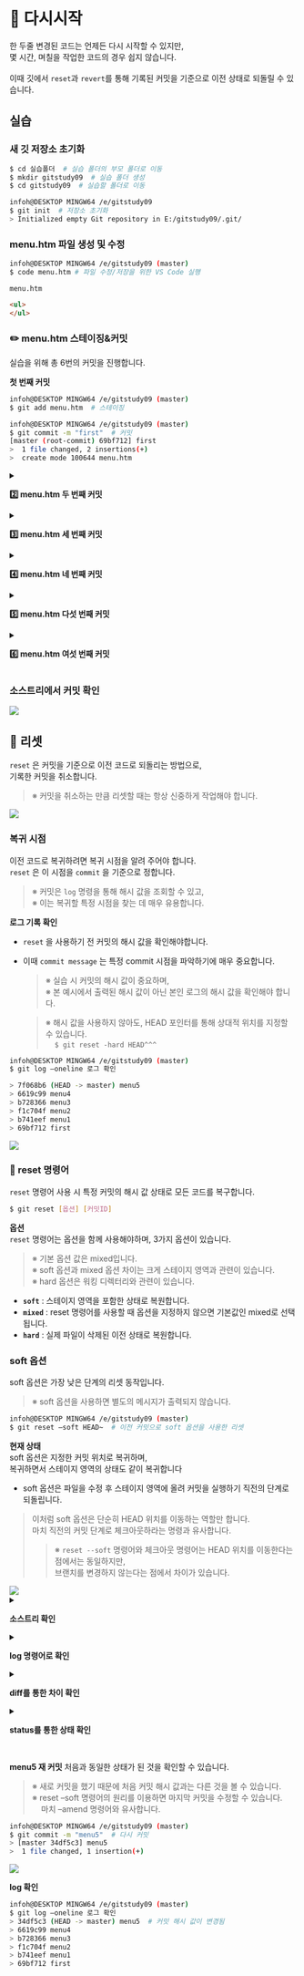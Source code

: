 # **:repeat: 다시시작**
한 두줄 변경된 코드는 언제든 다시 시작할 수 있지만,<br>
몇 시간, 며칠을 작업한 코드의 경우 쉽지 않습니다.<br>
<br>
이때 깃에서 `reset`과 `revert`를 통해 기록된 커밋을 기준으로 이전 상태로 되돌릴 수 있습니다.

## **실습**
### 새 깃 저장소 초기화
```bash
$ cd 실습폴더  # 실습 폴더의 부모 폴더로 이동
$ mkdir gitstudy09  # 실습 폴더 생성
$ cd gitstudy09  # 실습할 폴더로 이동

infoh@DESKTOP MINGW64 /e/gitstudy09
$ git init  # 저장소 초기화
> Initialized empty Git repository in E:/gitstudy09/.git/
```

### menu.htm 파일 생성 및 수정
```bash
infoh@DESKTOP MINGW64 /e/gitstudy09 (master)
$ code menu.htm # 파일 수정/저장을 위한 VS Code 실행
```
`menu.htm`
```html
<ul>
</ul>
```

### **:pencil2: menu.htm 스테이징&커밋**
실습을 위해 총 6번의 커밋을 진행합니다.<br>

**첫 번째 커밋**
```bash
infoh@DESKTOP MINGW64 /e/gitstudy09 (master)
$ git add menu.htm  # 스테이징

infoh@DESKTOP MINGW64 /e/gitstudy09 (master)
$ git commit -m "first"  # 커밋
[master (root-commit) 69bf712] first
>  1 file changed, 2 insertions(+)
>  create mode 100644 menu.htm
```
<!-------------------------------------------------------------->
<details>
<summary>

**:two: menu.htm 두 번째 커밋**

</summary>

`menu.htm`
```html
<ul>
    <li>menu1</li>
</ul>
```

```bash
infoh@DESKTOP MINGW64 /e/gitstudy09 (master)
$ git commit -am “menu1” menu1 등록 및 커밋
> [master b741eef] menu1
>  1 file changed, 1 insertion(+)
```

</details>
<!-------------------------------------------------------------->
<details>
<summary>

**:three: menu.htm 세 번째 커밋**

</summary>

`menu.htm`
```html
<ul>
    <li>menu1</li>
    <li>menu2</li>
</ul>
```

```bash
infoh@DESKTOP MINGW64 /e/gitstudy09 (master)
$ git commit -am "menu2" menu2 등록 및 커밋
> [master f1c704f] menu2
>  1 file changed, 1 insertion(+)
```
</details>
<!-------------------------------------------------------------->
<details>
<summary>

**:four: menu.htm 네 번째 커밋**

</summary>

`menu.htm`
```html
<ul>
    <li>menu1</li>
    <li>menu2</li>
    <li>menu3</li>
</ul>
```

```bash
infoh@DESKTOP MINGW64 /e/gitstudy09 (master)
$ git commit -am "menu3"
> [master b728366] menu3
>  1 file changed, 1 insertion(+)
```

</details>
<!-------------------------------------------------------------->
<details>
<summary>

**:five: menu.htm 다섯 번째 커밋**

</summary>

`menu.htm`
```html
<ul>
    <li>menu1</li>
    <li>menu2</li>
    <li>menu3</li>
    <li>menu4</li>
</ul>
```

```bash
infoh@DESKTOP MINGW64 /e/gitstudy09 (master)
$ git commit -am "menu4"
> [master 6619c99] menu4
>  1 file changed, 1 insertion(+)
```
</details>
<!-------------------------------------------------------------->
<details>
<summary>

**:six: menu.htm 여섯 번째 커밋**

</summary>

`menu.htm`
```html
<ul>
    <li>menu1</li>
    <li>menu2</li>
    <li>menu3</li>
    <li>menu4</li>
    <li>menu5</li>
</ul>
```

```bash
infoh@DESKTOP MINGW64 /e/gitstudy09 (master)
$ git commit -am “menu5” menu5 등록 및 커밋
> [master 7f068b6] menu5
>  1 file changed, 1 insertion(+)
```
</details>

### **소스트리에서 커밋 확인**
<kbd>
<img src="https://user-images.githubusercontent.com/45596014/201471781-d76d0432-24a2-4ccc-baef-901cdc11c31b.png">
</kbd>

## **:red_circle: 리셋**
`reset` 은 커밋을 기준으로 이전 코드로 되돌리는 방법으로,<br>
기록한 커밋을 취소합니다.
> ※ 커밋을 취소하는 만큼 리셋할 때는 항상 신중하게 작업해야 합니다.

<kbd>
<img src="https://user-images.githubusercontent.com/45596014/201472174-43881234-a4e4-4620-b619-dab20578ee88.png">
</kbd>

### **복귀 시점**
이전 코드로 복귀하려면 복귀 시점을 알려 주어야 합니다.<br>
`reset` 은 이 시점을 `commit` 을 기준으로 정합니다.<br>
> ※ 커밋은 `log` 명령을 통해 해시 값을 조회할 수 있고,<br>
> ※ 이는 복귀할 특정 시점을 찾는 데 매우 유용합니다.

**로그 기록 확인**<br>
- `reset` 을 사용하기 전 커밋의 해시 값을 확인해야합니다.<br>
- 이때 `commit message` 는 특정 commit 시점을 파악하기에 매우 중요합니다.<br>

    > ※ 실습 시 커밋의 해시 값이 중요하며,<br>
    > ※ 본 예시에서 출력된 해시 값이 아닌 본인 로그의 해시 값을 확인해야 합니다.

    > ※  해시 값을 사용하지 않아도, HEAD 포인터를 통해 상대적 위치를 지정할 수 있습니다.<br>
    > &nbsp;&nbsp;&nbsp;&nbsp;`$ git reset -hard HEAD^^^`

```bash
infoh@DESKTOP MINGW64 /e/gitstudy09 (master)
$ git log –oneline 로그 확인

> 7f068b6 (HEAD -> master) menu5
> 6619c99 menu4
> b728366 menu3
> f1c704f menu2
> b741eef menu1
> 69bf712 first
```

<kbd>
<img src="https://user-images.githubusercontent.com/45596014/201472325-a0df5f35-d1cc-4310-b57b-bdd00aaccd81.png">
</kbd>

<br>

### **:page_with_curl: reset 명령어**
`reset` 명령어 사용 시 특정 커밋의 해시 값 상태로 모든 코드를 복구합니다.<br>
```bash
$ git reset [옵션] [커밋ID]
```
**옵션**<br>
`reset` 명령어는 옵션을 함께 사용해야하며, 3가지 옵션이 있습니다.<br>
> ※ 기본 옵션 값은 mixed입니다. <br>
> ※ soft 옵션과 mixed 옵션 차이는 크게 스테이지 영역과 관련이 있습니다.<br>
> ※ hard 옵션은 워킹 디렉터리와 관련이 있습니다.
- **`soft`** : 스테이지 영역을 포함한 상태로 복원합니다.
- **`mixed`** : reset 명령어를 사용할 때 옵션을 지정하지 않으면 기본값인 mixed로 선택됩니다.
- **`hard`** : 실제 파일이 삭제된 이전 상태로 복원합니다.

### **soft 옵션**
soft 옵션은 가장 낮은 단계의 리셋 동작입니다.
> ※ soft 옵션을 사용하면 별도의 메시지가 출력되지 않습니다.
```bash
infoh@DESKTOP MINGW64 /e/gitstudy09 (master)
$ git reset –soft HEAD~  # 이전 커밋으로 soft 옵션을 사용한 리셋
```
**현재 상태**<br>
soft 옵션은 지정한 커밋 위치로 복귀하며,<br>
복귀하면서 스테이지 영역의 상태도 같이 복귀합니다<br>
- soft 옵션은 파일을 수정 후 스테이지 영역에 올려 커밋을 실행하기 직전의 단계로 되돌립니다.

> 이처럼 soft 옵션은 단순히 HEAD 위치를 이동하는 역할만 합니다.<br>
> 마치 직전의 커밋 단계로 체크아웃하라는 명령과 유사합니다.
> > ※ `reset --soft` 명령어와 체크아웃 명령어는 HEAD 위치를 이동한다는 점에서는 동일하지만,<br>
> > 브랜치를 변경하지 않는다는 점에서 차이가 있습니다.

<kbd>
<img src="https://user-images.githubusercontent.com/45596014/201474737-ca675ccd-5457-47fa-89d0-53d2e816bcba.png">
</kbd>
<!----------------------------------------------------------->
<details>
<summary>

**소스트리 확인**<br>

</summary>

- 마지막 menu5 커밋이 사라지고 커밋하지 않은 변경 사항이 보입니다.

<kbd>
<img src="https://user-images.githubusercontent.com/45596014/201473560-874bcd80-135a-4508-a076-46c09d8ae77c.png">
</kbd>
</details>
<!----------------------------------------------------------->
<details>
<summary>

**log 명령어로 확인**

</summary>

```bash
infoh@DESKTOP MINGW64 /e/gitstudy09 (master)
$ git log –oneline  # 로그 확인

> 6619c99 (HEAD -> master) menu4 
> b728366 menu3
> f1c704f menu2
> b741eef menu1
> 69bf712 first
```

**menu.htm 확인**<br>
reset 하기 전 내용이 그대로 남아있습니다.
```bash
infoh@DESKTOP MINGW64 /e/gitstudy09 (master)
$ code menu.htm  # VS Code 실행
```
`menu.htm`
```html
<ul>
    <li>menu1</li>
    <li>menu2</li>
    <li>menu3</li>
    <li>menu4</li>
    <li>menu5</li>  <!--menu5가 남아 있음-->
</ul>
```
</details>
<!----------------------------------------------------------->
<details>
<summary>

**diff를 통한 차이 확인**<br>

</summary>

menu.htm 파일에 새로운 menu5가 추가된 것을 확인할 수 있습니다.
```bash
infoh@DESKTOP MINGW64 /e/gitstudy09 (master)
$ git diff HEAD  # 커밋 비교
> diff –git a/menu.htm b/menu.htm
> index f717854..9ae7cfc 100644
> — a/menu.htm
> +++ b/menu.htm
> @@ -3,4 +3,5 @@
>      <li>menu2</li>
>      <li>menu3</li>
>      <li>menu4</li>
> +    <li>menu5</li>  # 파일 수정이 추가됨
>  </ul>
> \ No newline at end of file
```
</details>
<!----------------------------------------------------------->
<details>
<summary>

**status를 통한 상태 확인**

</summary>

메뉴 파일은 수정된 상태이며,<br>
수정된 파일은 스테이지 영역에 등록되어 있습니다.
> ※ status 명령어를 실행한 출력 결과에서 메시지가 초록색으로 표기되는 것을 보면,<br>
> add 명령어를 사용하지 않고도 바로 커밋할 수 있는 직전의 상황입니다.

```bash
infoh@DESKTOP MINGW64 /e/gitstudy09 (master)
$ git status  # 상태 확인
> On branch master
> Changes to be committed:
>   (use “git reset HEAD <file>…” to unstage)
>  modified: menu.htm  # 파일이 변경된 상태
```

</details>

<br>

**menu5 재 커밋**
처음과 동일한 상태가 된 것을 확인할 수 있습니다.
> ※ 새로 커밋을 했기 때문에 처음 커밋 해시 값과는 다른 것을 볼 수 있습니다.<br>
> ※ reset –soft 명령어의 원리를 이용하면 마지막 커밋을 수정할 수 있습니다.<br>
> &nbsp;&nbsp;&nbsp;&nbsp;마치 –amend 명령어와 유사합니다.
```bash
infoh@DESKTOP MINGW64 /e/gitstudy09 (master)
$ git commit -m "menu5"  # 다시 커밋
> [master 34df5c3] menu5
>  1 file changed, 1 insertion(+)
```
<kbd>
<img src="https://user-images.githubusercontent.com/45596014/201513832-e24ed033-5e0a-4330-84d7-6b8a49c240a5.png">
</kbd>

<br>

**log 확인**
```bash
infoh@DESKTOP MINGW64 /e/gitstudy09 (master)
$ git log –oneline 로그 확인
> 34df5c3 (HEAD -> master) menu5  # 커밋 해시 값이 변경됨
> 6619c99 menu4
> b728366 menu3
> f1c704f menu2
> b741eef menu1
> 69bf712 first
```